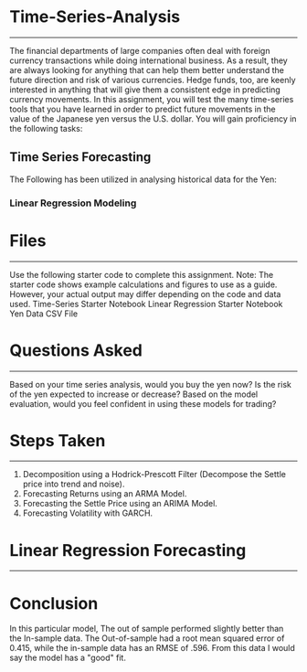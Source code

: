 # Time-Series-Analysis
__________________________________________________________________________________________________________________________________________________________________________________

The financial departments of large companies often deal with foreign currency transactions while doing international business. As a result, they are always looking for anything that can help them better understand the future direction and risk of various currencies. Hedge funds, too, are keenly interested in anything that will give them a consistent edge in predicting currency movements.
In this assignment, you will test the many time-series tools that you have learned in order to predict future movements in the value of the Japanese yen versus the U.S. dollar.
You will gain proficiency in the following tasks:

## Time Series Forecasting
The Following has been utilized in analysing historical data for the Yen:
### Linear Regression Modeling

# Files
__________________________________________________________________________________________________________________________________________________________________________________
Use the following starter code to complete this assignment.
Note: The starter code shows example calculations and figures to use as a guide. However, your actual output may differ depending on the code and data used.
Time-Series Starter Notebook
Linear Regression Starter Notebook
Yen Data CSV File

# Questions Asked
___________________________________________________________________________________________________________________________________________________________________________________
Based on your time series analysis, would you buy the yen now?
Is the risk of the yen expected to increase or decrease?
Based on the model evaluation, would you feel confident in using these models for trading?

# Steps Taken
___________________________________________________________________________________________________________________________________________________________________________________
1) Decomposition using a Hodrick-Prescott Filter (Decompose the Settle price into trend and noise).
2) Forecasting Returns using an ARMA Model.
3) Forecasting the Settle Price using an ARIMA Model.
4) Forecasting Volatility with GARCH.

# Linear Regression Forecasting
_________________________________________________________________________________________________________________________________________________________________________________

# Conclusion
In this particular model, The out of sample performed slightly better than the In-sample data. The Out-of-sample had a root mean squared error of 0.415, while the in-sample data has an RMSE of .596. From this data I would say the model has a "good" fit.

